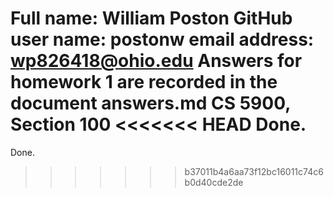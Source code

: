 Full name: William Poston
GitHub user name: postonw
email address: wp826418@ohio.edu
Answers for homework 1 are recorded in the document answers.md
CS 5900, Section 100
<<<<<<< HEAD
Done.
=======
Done.
>>>>>>> b37011b4a6aa73f12bc16011c74c6b0d40cde2de
